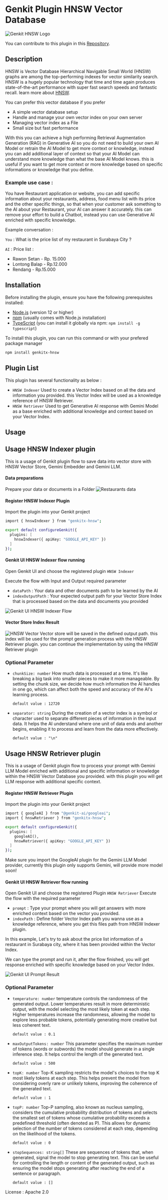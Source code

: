 # Genkit Plugin HNSW Vector Database

![Genkit HNSW Logo](https://github.com/retzd-tech/genkitx-hnsw/blob/main/assets/genkit-hnsw-logo.png?raw=true)

You can contribute to this plugin in this [Repository](https://github.com/retzd-tech/genkitx-hnsw).

## Description
HNSW is Vector Database Hierarchical Navigable Small World (HNSW) graphs are among the top-performing indexes for vector similarity search. HNSW is a hugely popular technology that time and time again produces state-of-the-art performance with super fast search speeds and fantastic recall. learn more about [HNSW](https://www.pinecone.io/learn/series/faiss/hnsw).

You can prefer this vector database if you prefer
- A simple vector database setup
- Handle and manage your own vector index on your own server
- Managing vector index as a File
- Small size but fast performance

With this you can achieve a high performing Retrieval Augmentation Generation (RAG) in Generative AI so you do not need to build your own AI Model or retrain the AI Model to get more context or knowledge, instead you can add additional layer of context so that your AI Model can understand more knowledge than what the base AI Model knows. this is useful if you want to get more context or more knowledge based on specific informations or knowledge that you define.

### Example use case :
You have Restaurant application or website, you can add specific information about your restaurants, address, food menu list with its price and the other specific things, so that when your customer ask something to the AI about your Restaurant, your AI can answer it accurately. this can remove your effort to build a Chatbot, instead you can use Generative AI enriched with specific knowledge.

Example conversation :

`You` : What is the price list of my restaurant in Surabaya City ?

`AI` : Price list :
- Rawon Setan - Rp. 15.000
- Lontong Balap - Rp.12.000
- Rendang - Rp.15.000

## Installation
Before installing the plugin, ensure you have the following prerequisites installed:
- [Node.js](https://nodejs.org/) (version 12 or higher)
- [npm](https://www.npmjs.com/) (usually comes with Node.js installation)
- [TypeScript](https://www.typescriptlang.org/) (you can install it globally via npm: `npm install -g typescript`)

To install this plugin, you can run this command or with your prefered package manager

```bash
npm install genkitx-hnsw
```

## Plugin List
This plugin has several functionality as below :
- `HNSW Indexer`
  Used to create a Vector Index based on all the data and information you provided. this Vector Index will be used as a knowledge reference of HNSW Retriever.
- `HNSW Retriever`
  Used to get Generative AI response with Gemini Model as a base enriched with additional knowledge and context based on your Vector Index.

## Usage

## Usage HNSW Indexer plugin
This is a usage of Genkit plugin flow to save data into vector store with HNSW Vector Store, Gemini Embedder and Gemini LLM.

#### Data preparations
Prepare your data or documents in a Folder
![Restaurants data](https://github.com/retzd-tech/genkitx-hnsw/blob/main/assets/restaurants-data.png?raw=true)

#### Register HNSW Indexer Plugin
Import the plugin into your Genkit project
```bash
import { hnswIndexer } from "genkitx-hnsw";

export default configureGenkit({
  plugins: [
    hnswIndexer({ apiKey: "GOOGLE_API_KEY" })
  ]
});
```

#### Genkit UI HNSW Indexer flow running
Open Genkit UI and choose the registered plugin `HNSW Indexer`

Execute the flow with Input and Output required parameter
- `dataPath` : Your data and other documents path to be learned by the AI
- `indexOutputPath` : Your expected output path for your Vector Store Index that is processed based on the data and documents you provided

![Genkit UI HNSW Indexer Flow](https://github.com/retzd-tech/genkitx-hnsw/blob/main/assets/hnsw-indexer-flow.png?raw=true)

#### Vector Store Index Result
![HNSW Vector](https://github.com/retzd-tech/genkitx-hnsw/blob/main/assets/hnsw-indexer-result.png?raw=true)
Vector store will be saved in the defined output path. this index will be used for the prompt generation process with the HNSW Retriever plugin. you can continue the implementation by using the HNSW Retriever plugin 

### Optional Parameter
  - `chunkSize: number`
  How much data is processed at a time. It's like breaking a big task into smaller pieces to make it more manageable. By setting the chunk size, we decide how much information the AI handles in one go, which can affect both the speed and accuracy of the AI's learning process.

    `default value : 12720`
  - `separator: string`
  During the creation of a vector index is a symbol or character used to separate different pieces of information in the input data. It helps the AI understand where one unit of data ends and another begins, enabling it to process and learn from the data more effectively.

    `default value : "\n"`

## Usage HNSW Retriever plugin
This is a usage of Genkit plugin flow to process your prompt with Gemini LLM Model enriched with additional and specific information or knowledge within the HNSW Vector Database you provided. with this plugin you will get LLM response with additional specific context.


#### Register HNSW Retriever Plugin
Import the plugin into your Genkit project
```bash
import { googleAI } from "@genkit-ai/googleai";
import { hnswRetriever } from "genkitx-hnsw";

export default configureGenkit({
  plugins: [
    googleAI(),
    hnswRetriever({ apiKey: "GOOGLE_API_KEY" })
  ]
});
```
Make sure you import the GoogleAI plugin for the Gemini LLM Model provider, currently this plugin only supports Gemini, will provide more model soon!

#### Genkit UI HNSW Retriever flow running
Open Genkit UI and choose the registered Plugin `HNSW Retriever`
Execute the flow with the required parameter
- `prompt` : Type your prompt where you will get answers with more enriched context based on the vector you provided.
- `indexPath` : Define folder Vector Index path you wanna use as a knowledge reference, where you get this files path from HNSW Indexer plugin.

In this example, Let's try to ask about the price list information of a restaurant in Surabaya city, where it has been provided within the Vector Index.

We can type the prompt and run it, after the flow finished, you will get response enriched with specific knowledge based on your Vector Index.

![Genkit UI Prompt Result](https://github.com/retzd-tech/genkit-hnsw/blob/main/assets/hnsw-retriever-flow.png?raw=true)

### Optional Parameter
  - `temperature: number`
  temperature controls the randomness of the generated output. Lower temperatures result in more deterministic output, with the model selecting the most likely token at each step. Higher temperatures increase the randomness, allowing the model to explore less probable tokens, potentially generating more creative but less coherent text.

    `default value : 0.1`
  - `maxOutputTokens: number`
  This parameter specifies the maximum number of tokens (words or subwords) the model should generate in a single inference step. It helps control the length of the generated text.

    `default value : 500`
  - `topK: number`
  Top-K sampling restricts the model's choices to the top K most likely tokens at each step. This helps prevent the model from considering overly rare or unlikely tokens, improving the coherence of the generated text.

    `default value : 1`
  - `topP: number`
  Top-P sampling, also known as nucleus sampling, considers the cumulative probability distribution of tokens and selects the smallest set of tokens whose cumulative probability exceeds a predefined threshold (often denoted as P). This allows for dynamic selection of the number of tokens considered at each step, depending on the likelihood of the tokens.

    `default value : 0`
  - `stopSequences: string[]`
  These are sequences of tokens that, when generated, signal the model to stop generating text. This can be useful for controlling the length or content of the generated output, such as ensuring the model stops generating after reaching the end of a sentence or paragraph.

    `default value : []`

License : Apache 2.0